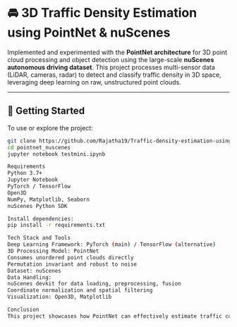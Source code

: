 # 🚘 3D Traffic Density Estimation using PointNet & nuScenes

Implemented and experimented with the **PointNet architecture** for 3D point cloud processing and object detection using the large-scale **nuScenes autonomous driving dataset**. This project processes multi-sensor data (LiDAR, cameras, radar) to detect and classify traffic density in 3D space, leveraging deep learning on raw, unstructured point clouds.

---

## 🚀 Getting Started

To use or explore the project:

```bash
git clone https://github.com/Rajatha19/Traffic-density-estimation-using-PointNet.git
cd pointnet_nuscenes
jupyter notebook testmini.ipynb

Requirements
Python 3.7+
Jupyter Notebook
PyTorch / TensorFlow
Open3D
NumPy, Matplotlib, Seaborn
nuScenes Python SDK

Install dependencies:
pip install -r requirements.txt

Tech Stack and Tools
Deep Learning Framework: PyTorch (main) / TensorFlow (alternative)
3D Processing Model: PointNet
Consumes unordered point clouds directly
Permutation invariant and robust to noise
Dataset: nuScenes
Data Handling:
nuScenes devkit for data loading, preprocessing, fusion
Coordinate normalization and spatial filtering
Visualization: Open3D, Matplotlib

Conclusion
This project showcases how PointNet can effectively estimate traffic congestion from 3D point clouds. It demonstrates the feasibility of deep learning for LIDAR-based traffic analytics and serves as a step toward robust autonomous perception systems in smart cities.
